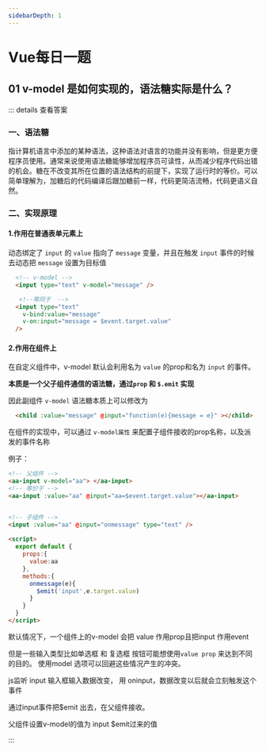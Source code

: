 ```yaml
---
sidebarDepth: 1
---
```


# Vue每日一题

## 01 v-model 是如何实现的，语法糖实际是什么？

::: details 查看答案
  
  ### 一、语法糖
  指计算机语言中添加的某种语法，这种语法对语言的功能并没有影响，但是更方便程序员使用。通常来说使用语法糖能够增加程序员可读性，从而减少程序代码出错的机会。糖在不改变其所在位置的语法结构的前提下，实现了运行时的等价。可以简单理解为，加糖后的代码编译后跟加糖前一样，代码更简洁流畅，代码更语义自然。

  ### 二、实现原理
  
  #### 1.作用在普通表单元素上
  动态绑定了 `input` 的 `value` 指向了 `message` 变量，并且在触发  `input`  事件的时候去动态把 `message` 设置为目标值

  ``` html
    <!-- v-model -->
    <input type="text" v-model="message" />

     <!--等同于  -->
    <input type="text" 
      v-bind:value="message" 
      v-on:input="message = $event.target.value"
    />
  ```

  #### 2.作用在组件上

在自定义组件中，v-model 默认会利用名为 `value` 的prop和名为 `input` 的事件。

**本质是一个父子组件通信的语法糖，通过`prop` 和 `$.emit` 实现**  

因此副组件 `v-model` 语法糖本质上可以修改为 
``` html
  <child :value="message" @input="function(e){message = e}" ></child>
```
在组件的实现中，可以通过 `v-model属性` 来配置子组件接收的prop名称，以及派发的事件名称

例子：
``` html
<!-- 父组件 -->
<aa-input v-model="aa"> </aa-input>
<!-- 等价于 -->
<aa-input :value="aa" @input="aa=$event.target.value"></aa-input>


<!-- 子组件 -->
<input :value="aa" @input="onmessage" type="text" />
 
<script>
  export default {
    props:{
      value:aa
    },
    methods:{
      onmessage(e){
        $emit('input',e.target.value)
      }
    }
  }
</script>

```

默认情况下，一个组件上的v-model 会把 value 作用prop且把input 作用event  

但是一些输入类型比如单选框 和 复选框 按钮可能想使用`value prop` 来达到不同的目的。 使用model 选项可以回避这些情况产生的冲突。  

js监听 input 输入框输入数据改变， 用 oninput，数据改变以后就会立刻触发这个事件

通过input事件把$emit 出去，在父组件接收。  

父组件设置v-model的值为 input $emit过来的值


:::

